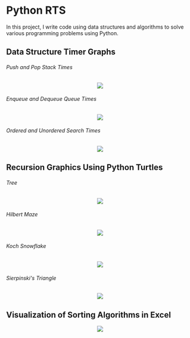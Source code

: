 # Python RTS
In this project, I write code using data structures and algorithms to solve various programming problems using Python.

## Data Structure Timer Graphs

###### Push and Pop Stack Times
<p align="center">
	<img src="supplemental/Stacks.PNG"></img>
</p>

###### Enqueue and Dequeue Queue Times

<p align="center">
	<img src="supplemental/Queues.PNG"></img>
</p>

###### Ordered and Unordered Search Times

<p align="center">
	<img src="supplemental/Searches.PNG"></img>
</p>

## Recursion Graphics Using Python Turtles

###### Tree

<p align="center">
	<img src="supplemental/Tree.PNG"></img>
</p>

###### Hilbert Maze

<p align="center">
	<img src="supplemental/Hilbert.PNG"></img>
</p>

###### Koch Snowflake

<p align="center">
	<img src="supplemental/Snowflake.PNG"></img>
</p>

###### Sierpinski's Triangle

<p align="center">
	<img src="supplemental/Sierpinski.PNG"></img>
</p>

## Visualization of Sorting Algorithms in Excel

<p align="center">
	<img src="supplemental/Sorting.png"></img>
</p>
